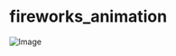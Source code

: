 # fireworks_animation

![Image](https://github.com/user-attachments/assets/8da91cad-6ed1-48fc-9104-33c229893195)
